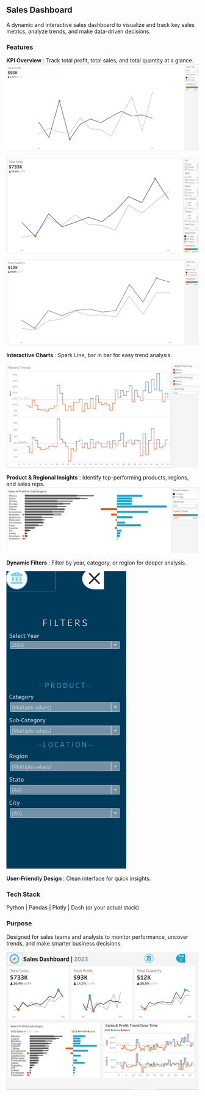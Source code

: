 ## Sales Dashboard

A dynamic and interactive sales dashboard to visualize and track key sales metrics, analyze trends, and make data-driven decisions.

### Features

**KPI Overview** : Track total profit, total sales, and total quantity at a glance.
![KPI Profit](Images/KPI%20Profit.png)

![KPI Sales](images/KPI%20Sales.png)

![KPI Quantity](images/KPI%20Quant.png)

**Interactive Charts** : Spark Line, bar in bar for easy trend analysis.

![Trend over time](images/Trend%20Time.png)


**Product & Regional Insights** : Identify top-performing products, regions, and sales reps.
![Subcategory](images/Subcategory.png)

**Dynamic Filters** : Filter by year, category, or region for deeper analysis.

![Fitler](images/Filters.png)

**User-Friendly Design** : Clean interface for quick insights.

### Tech Stack

Python | Pandas | Plotly | Dash (or your actual stack)

### Purpose

Designed for sales teams and analysts to monitor performance, uncover trends, and make smarter business decisions.


![Sales Dashboard](images/Sales%20Dashboard.png)
